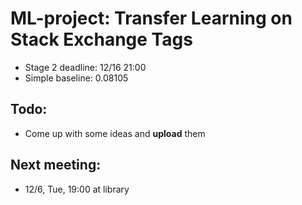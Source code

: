 # ML-project: Transfer Learning on Stack Exchange Tags
- Stage 2 deadline: 12/16 21:00
- Simple baseline: 0.08105

## Todo:
- Come up with some ideas and **upload** them

## Next meeting:
- 12/6, Tue, 19:00 at library
